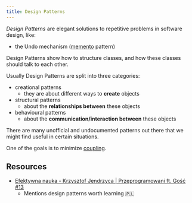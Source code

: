 ```yaml
---
title: Design Patterns
---
```


_Design Patterns_ are elegant solutions to repetitive problems in software design, like:

- the Undo mechanism ([memento](/Knowledge/Design-Patterns/behavioural/memento.md) pattern)

Design Patterns show how to structure classes, and how these classes should talk to each other.

Usually Design Patterns are split into three categories:

- creational patterns
  - they are about different ways to **create** objects
- structural patterns
  - about the **relationships between** these objects
- behavioural patterns
  - about the **communication/interaction between** these objects

There are many unofficial and undocumented patterns out there that we might find useful in certain situations.

One of the goals is to minimize [coupling](/Knowledge/OOP/coupling.md).

## Resources
- [Efektywna nauka - Krzysztof Jendrzyca | Przeprogramowani ft. Gość #13](https://anchor.fm/przeprogramowani/episodes/Efektywna-nauka---Krzysztof-Jendrzyca--Przeprogramowani-ft--Go-13-eukqdc)
	- Mentions design patterns worth learning 🇵🇱